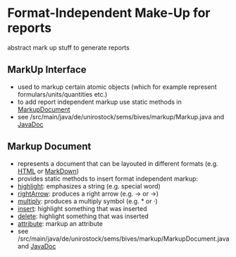 Format-Independent Make-Up for reports 
=========================================

abstract mark up stuff to generate reports

MarkUp Interface 
------------------

* used to markup certain atomic objects (which for example represent formulars/units/quantities etc.)
* to add report independent markup use static methods in [MarkupDocument](#markup-document)
* see /src/main/java/de/unirostock/sems/bives/markup/Markup.java  and [JavaDoc](http://jdoc.sems.uni-rostock.de/BiVeS-Core/de/unirostock/sems/bives/markup/Markup.html)

Markup Document 
----------------

* represents a document that can be layouted in different formats (e.g. [HTML](TypeSetting#html) or [MarkDown](TypeSetting#mark-down))
* provides static methods to insert format independent markup:
 * [highlight](http://jdoc.sems.uni-rostock.de/BiVeS-Core/de/unirostock/sems/bives/markup/MarkupDocument.html#highlight(java.lang.String)): emphasizes a string (e.g. special word)
 * [rightArrow](http://jdoc.sems.uni-rostock.de/BiVeS-Core/de/unirostock/sems/bives/markup/MarkupDocument.html/#rightArrow()): produces a right arrow (e.g. -> or →)
 * [multiply](http://jdoc.sems.uni-rostock.de/BiVeS-Core/de/unirostock/sems/bives/markup/MarkupDocument.html#multiply()): produces a multiply symbol (e.g. * or ·)
 * [insert](http://jdoc.sems.uni-rostock.de/BiVeS-Core/de/unirostock/sems/bives/markup/MarkupDocument.html#insert(java.lang.String)): highlight something that was inserted
 * [delete](http://jdoc.sems.uni-rostock.de/BiVeS-Core/de/unirostock/sems/bives/markup/MarkupDocument.html#delete(java.lang.String)): highlight something that was inserted
 * [attribute](http://jdoc.sems.uni-rostock.de/BiVeS-Core/de/unirostock/sems/bives/markup/MarkupDocument.html#attribute(java.lang.String)): markup an attribute
* see /src/main/java/de/unirostock/sems/bives/markup/MarkupDocument.java and [JavaDoc](http://jdoc.sems.uni-rostock.de/BiVeS-Core/de/unirostock/sems/bives/markup/MarkupDocument.html)
